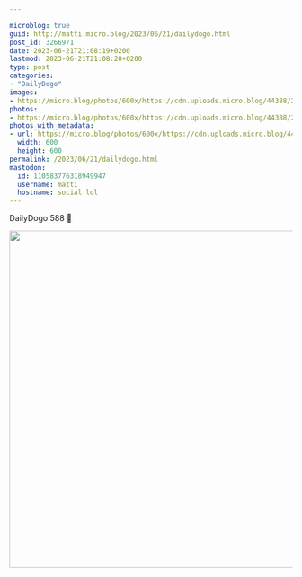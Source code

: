 ```yaml
---

microblog: true
guid: http://matti.micro.blog/2023/06/21/dailydogo.html
post_id: 3266971
date: 2023-06-21T21:08:19+0200
lastmod: 2023-06-21T21:08:20+0200
type: post
categories:
- "DailyDogo"
images:
- https://micro.blog/photos/600x/https://cdn.uploads.micro.blog/44388/2023/622c5b1d8ac64e388ca23775eadc722e.jpg
photos:
- https://micro.blog/photos/600x/https://cdn.uploads.micro.blog/44388/2023/622c5b1d8ac64e388ca23775eadc722e.jpg
photos_with_metadata:
- url: https://micro.blog/photos/600x/https://cdn.uploads.micro.blog/44388/2023/622c5b1d8ac64e388ca23775eadc722e.jpg
  width: 600
  height: 600
permalink: /2023/06/21/dailydogo.html
mastodon:
  id: 110583776318949947
  username: matti
  hostname: social.lol
---
```

DailyDogo 588 🐶

<img src="https://micro.blog/photos/600x/https://blog.martin-haehnel.de/uploads/2023/622c5b1d8ac64e388ca23775eadc722e.jpg" width="600" height="600" alt="" />
